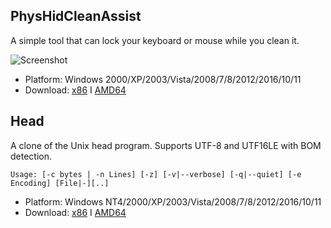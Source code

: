 ## PhysHidCleanAssist

A simple tool that can lock your keyboard or mouse while you clean it.

![Screenshot](http://i.imgur.com/vpaBNL4.png)

- Platform: Windows 2000/XP/2003/Vista/2008/7/8/2012/2016/10/11
- Download: [x86](https://github.com/sredna/Freeware/releases/download/Stable/PhysHidCleanAssist-Win.x86.zip) Ι [AMD64](https://github.com/sredna/Freeware/releases/download/Stable/PhysHidCleanAssist-Win.AMD64.zip)

## Head

A clone of the Unix head program. Supports UTF-8 and UTF16LE with BOM detection.

    Usage: [-c bytes | -n Lines] [-z] [-v|--verbose] [-q|--quiet] [-e Encoding] [File|-][..]

- Platform: Windows NT4/2000/XP/2003/Vista/2008/7/8/2012/2016/10/11
- Download: [x86](https://github.com/sredna/Freeware/releases/download/Stable/Head-Win.x86.zip) Ι [AMD64](https://github.com/sredna/Freeware/releases/download/Stable/Head-Win.AMD64.zip)

